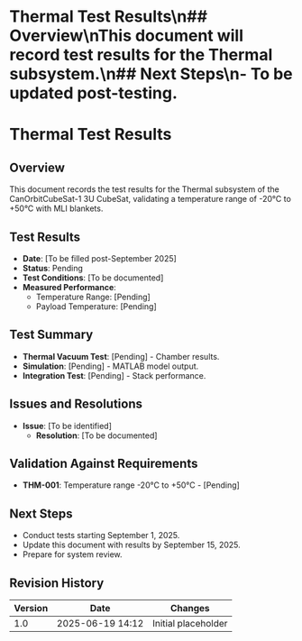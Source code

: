 # Thermal Test Results\n## Overview\nThis document will record test results for the Thermal subsystem.\n## Next Steps\n- To be updated post-testing.
# Thermal Test Results
## Overview
This document records the test results for the Thermal subsystem of the CanOrbitCubeSat-1 3U CubeSat, validating a temperature range of -20°C to +50°C with MLI blankets.

## Test Results
- **Date**: [To be filled post-September 2025]
- **Status**: Pending
- **Test Conditions**: [To be documented]
- **Measured Performance**:
  - Temperature Range: [Pending]
  - Payload Temperature: [Pending]

## Test Summary
- **Thermal Vacuum Test**: [Pending] - Chamber results.
- **Simulation**: [Pending] - MATLAB model output.
- **Integration Test**: [Pending] - Stack performance.

## Issues and Resolutions
- **Issue**: [To be identified]
  - **Resolution**: [To be documented]

## Validation Against Requirements
- **THM-001**: Temperature range -20°C to +50°C - [Pending]

## Next Steps
- Conduct tests starting September 1, 2025.
- Update this document with results by September 15, 2025.
- Prepare for system review.

## Revision History
| Version | Date             | Changes             |
|---------|------------------|---------------------|
| 1.0     | 2025-06-19 14:12 | Initial placeholder |